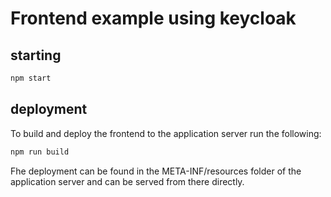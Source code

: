# Frontend example using keycloak

## starting
```bash
npm start
```

## deployment

To build and deploy the frontend to the application server run the following:

```bash
npm run build
```

Fhe deployment can be found in the META-INF/resources folder of the application server and can be served from there directly.
